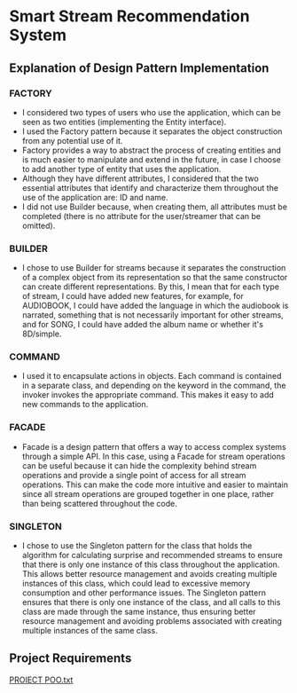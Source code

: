 # Smart Stream Recommendation System

## Explanation of Design Pattern Implementation

### FACTORY

<ul>
  <li>I considered two types of users who use the application, which can be seen as two entities (implementing the Entity interface).</li>
  <li>I used the Factory pattern because it separates the object construction from any potential use of it.</li>
  <li>Factory provides a way to abstract the process of creating entities and is much easier to manipulate and extend in the future, in case I choose to add another type of entity that uses the application.</li>
  <li>Although they have different attributes, I considered that the two essential attributes that identify and characterize them throughout the use of the application are: ID and name.</li>
  <li>I did not use Builder because, when creating them, all attributes must be completed (there is no attribute for the user/streamer that can be omitted).</li>
</ul>

### BUILDER

<ul>
  <li>I chose to use Builder for streams because it separates the construction of a complex object from its representation so that the same constructor can create different representations. By this, I mean that for each type of stream, I could have added new features, for example, for AUDIOBOOK, I could have added the language in which the audiobook is narrated, something that is not necessarily important for other streams, and for SONG, I could have added the album name or whether it's 8D/simple.</li>
</ul>

### COMMAND

<ul>
  <li>I used it to encapsulate actions in objects. Each command is contained in a separate class, and depending on the keyword in the command, the invoker invokes the appropriate command. This makes it easy to add new commands to the application.</li>
</ul>

### FACADE

<ul>
  <li>Facade is a design pattern that offers a way to access complex systems through a simple API. In this case, using a Facade for stream operations can be useful because it can hide the complexity behind stream operations and provide a single point of access for all stream operations. This can make the code more intuitive and easier to maintain since all stream operations are grouped together in one place, rather than being scattered throughout the code.</li>
</ul>

### SINGLETON

<ul>
  <li>I chose to use the Singleton pattern for the class that holds the algorithm for calculating surprise and recommended streams to ensure that there is only one instance of this class throughout the application. This allows better resource management and avoids creating multiple instances of this class, which could lead to excessive memory consumption and other performance issues. The Singleton pattern ensures that there is only one instance of the class, and all calls to this class are made through the same instance, thus ensuring better resource management and avoiding problems associated with creating multiple instances of the same class.</li>
</ul>

## Project Requirements
[PROIECT POO.txt](https://github.com/AndreeaG22/Smart-Stream-Recommendation-System/files/10948093/PROIECT.POO.txt)
